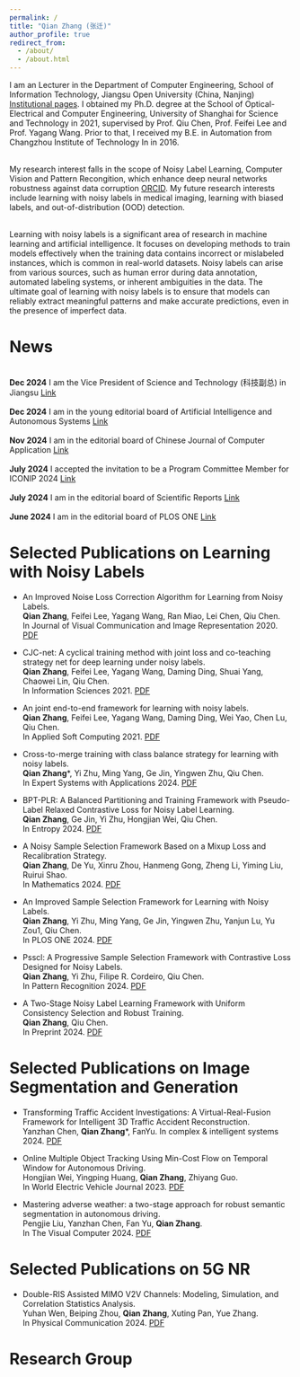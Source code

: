 ```yaml
---
permalink: /
title: "Qian Zhang (张迁)"
author_profile: true
redirect_from: 
  - /about/
  - /about.html
---
```


I am an Lecturer in the Department of Computer Engineering, School of Information Technology, Jiangsu Open University (China, Nanjing) [Institutional pages](https://sit.jsou.edu.cn/2023/0904/c6266a159158/page.psp). I obtained my Ph.D. degree at the School of Optical-Electrical and Computer Engineering, University of Shanghai for Science and Technology in 2021, supervised by Prof. Qiu Chen, Prof. Feifei Lee and Prof. Yagang Wang. Prior to that, I received my B.E. in Automation from Changzhou Institute of Technology In in 2016.

<br />My research interest falls in the scope of Noisy Label Learning, Computer Vision and Pattern Recongition, which enhance deep neural networks robustness against data corruption [ORCID](https://orcid.org/0000-0003-1749-8653). My future research interests include learning with noisy labels in medical imaging, learning with biased labels, and out-of-distribution (OOD) detection.

<br />Learning with noisy labels is a significant area of research in machine learning and artificial intelligence. It focuses on developing methods to train models effectively when the training data contains incorrect or mislabeled instances, which is common in real-world datasets. Noisy labels can arise from various sources, such as human error during data annotation, automated labeling systems, or inherent ambiguities in the data. The ultimate goal of learning with noisy labels is to ensure that models can reliably extract meaningful patterns and make accurate predictions, even in the presence of imperfect data.

News
======
<br />**Dec 2024**         I am the Vice President of Science and Technology (科技副总) in Jiangsu [Link](https://smejs.cn/policy_show.aspx?id=03a8be7d45ef43f1ba9f614e9f7be972)<br />
<br />**Dec 2024**         I am in the young editorial board of Artificial Intelligence and Autonomous Systems [Link](https://elspub.com/journals/artificial-intelligence-and-autonomous-systems/special_issues/automation-and-Intelligent-Decision-making-of-edge-ai)<br />
<br />**Nov 2024**         I am in the editorial board of Chinese Journal of Computer Application [Link](http://jsjyywz.ijournals.cn/jsjyywz/site/menu/20230314112249001)<br />
<br />**July 2024**        I accepted the invitation to be a Program Committee Member for ICONIP 2024 [Link](https://iconip2024.org/wp-content/uploads/2024/11/ICONIP-2024-Scientific-Committee.pdf)<br />
<br />**July 2024**        I am in the editorial board of Scientific Reports [Link](https://www.nature.com/srep/about/editors#computational-science)<br />
<br />**June 2024**        I am in the editorial board of PLOS ONE [Link](https://journals.plos.org/plosone/static/editorial-board?ae_name=Qian+Zhang)<br />

Selected Publications on Learning with Noisy Labels
======
* An Improved Noise Loss Correction Algorithm for Learning from Noisy Labels.<br />
  **Qian Zhang**, Feifei Lee, Yagang Wang, Ran Miao, Lei Chen, Qiu Chen.<br />
  In Journal of Visual Communication and Image Representation 2020. [PDF](https://www.sciencedirect.com/science/article/abs/pii/S1047320320301619)<br />

* CJC-net: A cyclical training method with joint loss and co-teaching strategy net for deep learning under noisy labels.<br />
  **Qian Zhang**, Feifei Lee, Yagang Wang, Daming Ding, Shuai Yang, Chaowei Lin, Qiu Chen.<br />
  In Information Sciences 2021. [PDF](https://www.sciencedirect.com/science/article/abs/pii/S0020025521008008)<br />

* An joint end-to-end framework for learning with noisy labels.<br />
  **Qian Zhang**, Feifei Lee, Yagang Wang, Daming Ding, Wei Yao, Chen Lu, Qiu Chen.<br />
  In Applied Soft Computing 2021. [PDF](https://www.sciencedirect.com/science/article/abs/pii/S1568494621003495?via%3Dihub)<br />

* Cross-to-merge training with class balance strategy for learning with noisy labels.<br />
  **Qian Zhang***, Yi Zhu, Ming Yang, Ge Jin, Yingwen Zhu, Qiu Chen.<br />
  In Expert Systems with Applications 2024. [PDF](https://doi.org/10.1016/j.eswa.2024.123846)<br />

* BPT-PLR: A Balanced Partitioning and Training Framework with Pseudo-Label Relaxed Contrastive Loss for Noisy Label Learning.<br />
  **Qian Zhang**, Ge Jin, Yi Zhu, Hongjian Wei, Qiu Chen.<br />
  In Entropy 2024. [PDF](https://doi.org/10.3390/e26070589)<br />

* A Noisy Sample Selection Framework Based on a Mixup Loss and Recalibration Strategy.<br />
  **Qian Zhang**, De Yu, Xinru Zhou, Hanmeng Gong, Zheng Li, Yiming Liu, Ruirui Shao.<br />
  In Mathematics 2024. [PDF](https://doi.org/10.3390/math12152389)<br />

* An Improved Sample Selection Framework for Learning with Noisy Labels.<br />
  **Qian Zhang**, Yi Zhu, Ming Yang, Ge Jin, Yingwen Zhu, Yanjun Lu, Yu Zou1, Qiu Chen.<br />
  In PLOS ONE 2024. [PDF](https://doi.org/10.1371/journal.pone.0309841)<br />

* Psscl: A Progressive Sample Selection Framework with Contrastive Loss Designed for Noisy Labels.<br />
  **Qian Zhang**, Yi Zhu, Filipe R. Cordeiro, Qiu Chen.<br />
  In Pattern Recognition 2024. [PDF](https://doi.org/10.1016/j.patcog.2024.111284)<br />

* A Two-Stage Noisy Label Learning Framework with Uniform Consistency Selection and Robust Training.<br />
  **Qian Zhang**, Qiu Chen.<br />
  In Preprint 2024. [PDF](http://dx.doi.org/10.2139/ssrn.4835466)<br />

Selected Publications on Image Segmentation and Generation
======
* Transforming Traffic Accident Investigations: A Virtual-Real-Fusion Framework for Intelligent 3D Traffic Accident Reconstruction.<br />
  Yanzhan Chen, **Qian Zhang***, FanYu.
  In complex & intelligent systems 2024. [PDF]() <br />

* Online Multiple Object Tracking Using Min-Cost Flow on Temporal Window for Autonomous Driving.<br />
  Hongjian Wei, Yingping Huang, **Qian Zhang**, Zhiyang Guo.<br />
  In World Electric Vehicle Journal 2023. [PDF](https://doi.org/10.3390/wevj14090243) <br />

* Mastering adverse weather: a two-stage approach for robust semantic segmentation in autonomous driving.<br />
  Pengjie Liu, Yanzhan Chen, Fan Yu, **Qian Zhang**.<br />
  In The Visual Computer 2024. [PDF](https://doi.org/10.1007/s00371-024-03663-1) <br />

Selected Publications on 5G NR
======
* Double-RIS Assisted MIMO V2V Channels: Modeling, Simulation, and Correlation Statistics Analysis. <br />
  Yuhan Wen, Beiping Zhou, **Qian Zhang**, Xuting Pan, Yue Zhang. <br />
  In Physical Communication 2024. [PDF](https://doi.org/10.1016/j.phycom.2024.102458)<br />

Research Group
======
<br />
